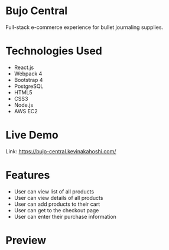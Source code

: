 # Bujo Central
Full-stack e-commerce experience for bullet journaling supplies.

# Technologies Used
- React.js
- Webpack 4
- Bootstrap 4
- PostgreSQL
- HTML5
- CSS3
- Node.js
- AWS EC2

# Live Demo
Link: https://bujo-central.kevinakahoshi.com/

# Features
- User can view list of all products
- User can view details of all products
- User can add products to their cart
- User can get to the checkout page
- User can enter their purchase information

# Preview
